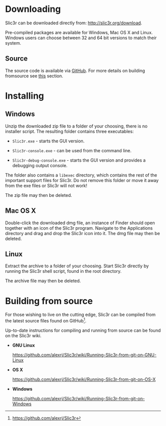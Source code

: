 Downloading
===========

Slic3r can be downloaded directly from:
<http://slic3r.org/download>.

Pre-compiled packages are available for Windows, Mac OS X and Linux.
Windows users can choose between 32 and 64 bit versions to
match their system.

Source
------

The source code is available via [GitHub](https://github.com/prusa3d/slic3r).
For more details on building fromsource see [this](building-from-source) section.

Installing
==========

Windows
-------

Unzip the downloaded zip file to a folder of your choosing, there is no
installer script. The resulting folder contains three executables:

-   `Slic3r.exe` - starts the GUI version.

-   `Slic3r-console.exe` - can be used from the command line.

-   `Slic3r-debug-console.exe` - starts the GUI version and provides a debugging output console.

The folder also contains a `libexec` directory, which contains the rest of the
important support files for Slic3r. Do not remove this folder or move it away
from the exe files or Slic3r will not work!

The zip file may then be deleted.

Mac OS X
--------

Double-click the downloaded dmg file, an instance of Finder should open
together with an icon of the Slic3r program. Navigate to the
Applications directory and drag and drop the Slic3r icon into it. The
dmg file may then be deleted.

Linux
-----

Extract the archive to a folder of your choosing.  Start Slic3r directly by
running the Slic3r shell script, found in the root directory.
    

The archive file may then be deleted.

Building from source
====================

For those wishing to live on the cutting edge, Slic3r can be compiled
from the latest source files found on GitHub[^1].

Up-to-date instructions for compiling and running from source can be
found on the Slic3r wiki.

-   **GNU Linux**

    <https://github.com/alexrj/Slic3r/wiki/Running-Slic3r-from-git-on-GNU-Linux>

-   **OS X**

    <https://github.com/alexrj/Slic3r/wiki/Running-Slic3r-from-git-on-OS-X>

-   **Windows**

    <https://github.com/alexrj/Slic3r/wiki/Running-Slic3r-from-git-on-Windows>

[^1]: <https://github.com/alexrj/Slic3r>
